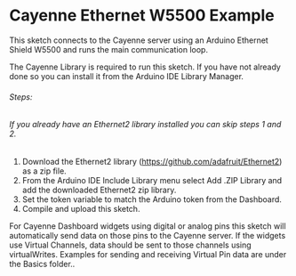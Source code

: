 # Cayenne Ethernet W5500 Example

This sketch connects to the Cayenne server using an Arduino Ethernet Shield W5500
and runs the main communication loop.

The Cayenne Library is required to run this sketch. If you have not already done so you can install it from the Arduino IDE Library Manager.

###### Steps:
###### If you already have an Ethernet2 library installed you can skip steps 1 and 2.
1. Download the Ethernet2 library (https://github.com/adafruit/Ethernet2) as a zip file.
2. From the Arduino IDE Include Library menu select Add .ZIP Library and add the downloaded Ethernet2 zip library.
3. Set the token variable to match the Arduino token from the Dashboard.
4. Compile and upload this sketch.

For Cayenne Dashboard widgets using digital or analog pins this sketch will automatically
send data on those pins to the Cayenne server. If the widgets use Virtual Channels, data
should be sent to those channels using virtualWrites. Examples for sending and receiving
Virtual Pin data are under the Basics folder..